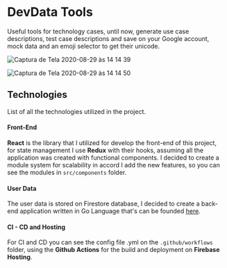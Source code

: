 # DevData Tools

Useful tools for technology cases, until now, generate use case descriptions, test case descriptions and save on your Google account, mock data and an emoji selector to get their unicode.

![Captura de Tela 2020-08-29 às 14 14 39](https://user-images.githubusercontent.com/44711197/91642483-14eafc80-ea02-11ea-8617-e8cf9024857a.png) 

![Captura de Tela 2020-08-29 às 14 14 50](https://user-images.githubusercontent.com/44711197/91642494-2a602680-ea02-11ea-96da-cbc7ca4fd160.png)
## Technologies

List of all the technologies utilized in the project.

#### Front-End

**React** is the library that I utilized for develop the front-end of this project, for state management I use **Redux** with their hooks, assuming all the application was created with functional components. I decided to create a module system for scalability in accord I add the new features, so you can see the modules in `src/components` folder.

#### User Data

The user data is stored on Firestore database, I decided to create a back-end application written in Go Language that's can be founded [here](https://github.com/jsdaniell/devdata-tools-api-golang).

#### CI - CD and Hosting

For CI and CD you can see the config file .yml on the `.github/workflows` folder, using the **Github Actions** for the build and deployment on **Firebase Hosting**.
